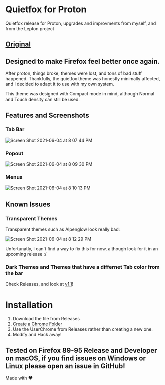 # Quietfox for Proton
Quietfox release for Proton, upgrades and improvments from myself, and from the Lepton project

## [Original](https://github.com/coekuss/quietfox)

## Designed to make Firefox feel better once again.

After proton, things broke, themes were lost, and tons of bad stuff happened. Thankfully, the quietfox theme was honestly minimally affected, and I decided to adapt it to use with my own system.

This theme was designed with Compact mode in mind, although Normal and Touch density can still be used.

## Features and Screenshots

### Tab Bar

![Screen Shot 2021-06-04 at 8 07 44 PM](https://user-images.githubusercontent.com/19739712/120878337-45705000-c5ab-11eb-9c52-1bab04036e79.png)

### Popout

![Screen Shot 2021-06-04 at 8 09 30 PM](https://user-images.githubusercontent.com/19739712/120878368-80728380-c5ab-11eb-868e-0d957b8743b2.png)

### Menus

![Screen Shot 2021-06-04 at 8 10 13 PM](https://user-images.githubusercontent.com/19739712/120878379-92ecbd00-c5ab-11eb-9043-9369ca90f200.png)


## Known Issues

### Transparent Themes

Transparent themes such as Alpenglow look really bad:

![Screen Shot 2021-06-04 at 8 12 29 PM](https://user-images.githubusercontent.com/19739712/120878449-068eca00-c5ac-11eb-8b17-0cf4c797c961.png)

Unfortunatly, I can't find a way to fix this for now, although look for it in an upcoming release :/


### Dark Themes and Themes that have a differnet Tab color from the bar

Check Releases, and look at [v1.1](https://github.com/Shad0wSeven/Quietfox-Proton/releases/tag/1.1-alpha)!


# Installation

1. Download the file from Releases
2. [Create a Chrome Folder](https://www.userchrome.org/how-create-userchrome-css.html)
3. Use the UserChrome from Releases rather than creating a new one.
4. Modify and Hack away!

## Tested on Firefox 89-95 Release and Developer on macOS, if you find issues on Windows or Linux please open an issue in GitHub!


Made with ❤️
